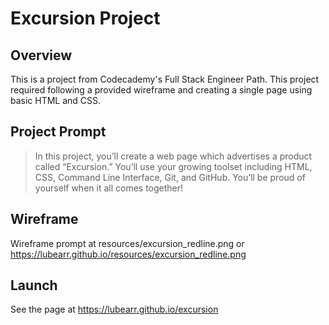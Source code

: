 # Excursion Project
## Overview
This is a project from Codecademy's Full Stack Engineer Path. This project required following a provided wireframe and creating a single page using basic HTML and CSS.

## Project Prompt
> In this project, you’ll create a web page which advertises a product called “Excursion.” You’ll use your growing toolset including HTML, CSS, Command Line Interface, Git, and GitHub. You’ll be proud of yourself when it all comes together!

## Wireframe
Wireframe prompt at resources/excursion_redline.png or https://lubearr.github.io/resources/excursion_redline.png

## Launch
See the page at https://lubearr.github.io/excursion
